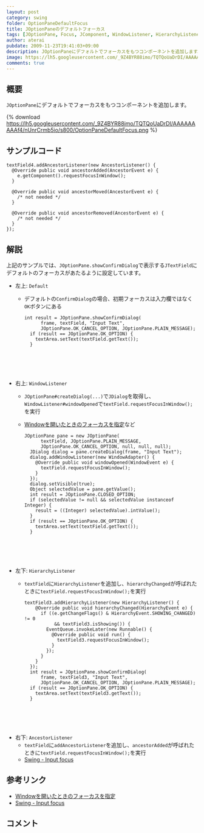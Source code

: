 ```yaml
---
layout: post
category: swing
folder: OptionPaneDefaultFocus
title: JOptionPaneのデフォルトフォーカス
tags: [JOptionPane, Focus, JComponent, WindowListener, HierarchyListener, AncestorListener]
author: aterai
pubdate: 2009-11-23T19:41:03+09:00
description: JOptionPaneにデフォルトでフォーカスをもつコンポーネントを追加します。
image: https://lh5.googleusercontent.com/_9Z4BYR88imo/TQTQoUaDrDI/AAAAAAAAAf4/nUnrCrmb5io/s800/OptionPaneDefaultFocus.png
comments: true
---
```

## 概要
`JOptionPane`にデフォルトでフォーカスをもつコンポーネントを追加します。

{% download https://lh5.googleusercontent.com/_9Z4BYR88imo/TQTQoUaDrDI/AAAAAAAAAf4/nUnrCrmb5io/s800/OptionPaneDefaultFocus.png %}

## サンプルコード
<pre class="prettyprint"><code>textField4.addAncestorListener(new AncestorListener() {
  @Override public void ancestorAdded(AncestorEvent e) {
    e.getComponent().requestFocusInWindow();
  }

  @Override public void ancestorMoved(AncestorEvent e) {
    /* not needed */
  }

  @Override public void ancestorRemoved(AncestorEvent e) {
    /* not needed */
  }
});
</code></pre>

## 解説
上記のサンプルでは、`JOptionPane.showConfirmDialog`で表示する`JTextField`にデフォルトのフォーカスがあたるように設定しています。

- 左上: `Default`
    - デフォルトの`ConfirmDialog`の場合、初期フォーカスは入力欄ではなく`OK`ボタンにある
        
        <pre class="prettyprint"><code>int result = JOptionPane.showConfirmDialog(
            frame, textField, "Input Text",
            JOptionPane.OK_CANCEL_OPTION, JOptionPane.PLAIN_MESSAGE);
        if (result == JOptionPane.OK_OPTION) {
          textArea.setText(textField.getText());
        }
</code></pre>
- 右上: `WindowListener`
    - `JOptionPane#createDialog(...)`で`JDialog`を取得し、`WindowListener#windowOpened`で`textField.requestFocusInWindow();`を実行
    - [Windowを開いたときのフォーカスを指定](https://ateraimemo.com/Swing/DefaultFocus.html)など
        
        <pre class="prettyprint"><code>JOptionPane pane = new JOptionPane(
            textField, JOptionPane.PLAIN_MESSAGE,
            JOptionPane.OK_CANCEL_OPTION, null, null, null);
        JDialog dialog = pane.createDialog(frame, "Input Text");
        dialog.addWindowListener(new WindowAdapter() {
          @Override public void windowOpened(WindowEvent e) {
            textField.requestFocusInWindow();
          }
        });
        dialog.setVisible(true);
        Object selectedValue = pane.getValue();
        int result = JOptionPane.CLOSED_OPTION;
        if (selectedValue != null &amp;&amp; selectedValue instanceof Integer) {
          result = ((Integer) selectedValue).intValue();
        }
        if (result == JOptionPane.OK_OPTION) {
          textArea.setText(textField.getText());
        }
</code></pre>
- 左下: `HierarchyListener`
    - `textField`に`HierarchyListener`を追加し、`hierarchyChanged`が呼ばれたときに`textField.requestFocusInWindow();`を実行
        
        <pre class="prettyprint"><code>textField3.addHierarchyListener(new HierarchyListener() {
          @Override public void hierarchyChanged(HierarchyEvent e) {
            if ((e.getChangeFlags() &amp; HierarchyEvent.SHOWING_CHANGED) != 0
                 &amp;&amp; textField3.isShowing()) {
              EventQueue.invokeLater(new Runnable() {
                @Override public void run() {
                  textField3.requestFocusInWindow();
                }
              });
            }
          }
        });
        int result = JOptionPane.showConfirmDialog(
            frame, textField3, "Input Text",
            JOptionPane.OK_CANCEL_OPTION, JOptionPane.PLAIN_MESSAGE);
        if (result == JOptionPane.OK_OPTION) {
          textArea.setText(textField3.getText());
        }
</code></pre>
- 右下: `AncestorListener`
    - `textField`に`addAncestorListener`を追加し、`ancestorAdded`が呼ばれたときに`textField.requestFocusInWindow();`を実行
    - [Swing - Input focus](https://community.oracle.com/thread/1354218)

<!-- dummy comment line for breaking list -->

## 参考リンク
- [Windowを開いたときのフォーカスを指定](https://ateraimemo.com/Swing/DefaultFocus.html)
- [Swing - Input focus](https://community.oracle.com/thread/1354218)

<!-- dummy comment line for breaking list -->

## コメント
